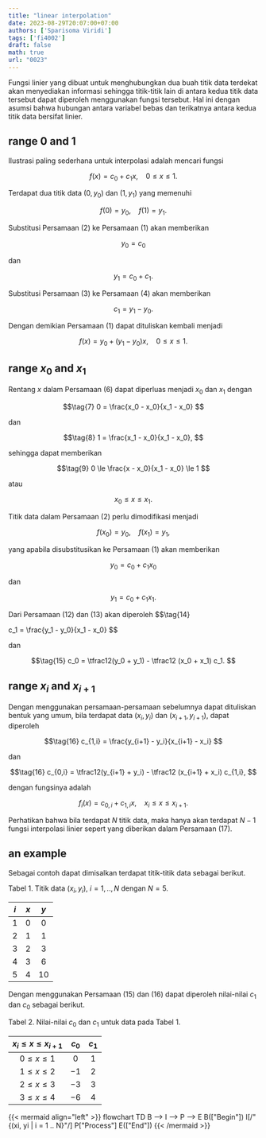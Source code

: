 ```yaml
---
title: "linear interpolation"
date: 2023-08-29T20:07:00+07:00
authors: ['Sparisoma Viridi']
tags: ['fi4002']
draft: false
math: true
url: "0023"
---
```

Fungsi linier yang dibuat untuk menghubungkan dua buah titik data terdekat akan menyediakan informasi sehingga titik-titik lain di antara kedua titik data tersebut dapat diperoleh menggunakan fungsi tersebut. Hal ini dengan asumsi bahwa hubungan antara variabel bebas dan terikatnya antara kedua titik data bersifat linier.


## range $0$ and $1$
Ilustrasi paling sederhana untuk interpolasi adalah mencari fungsi

$$\tag{1}
f(x) = c_0 + c_1 x, \ \ \ \ 0 \le x \le 1.
$$

Terdapat dua titik data $(0, y_0)$ dan $(1, y_1)$ yang memenuhi

$$\tag{2}
f(0) = y_0, \ \ \ \ f(1) = y_1.
$$

Substitusi Persamaan (2) ke Persamaan (1) akan memberikan

$$\tag{3}
y_0 = c_0
$$

dan

$$\tag{4}
y_1 = c_0 + c_1.
$$

Substitusi Persamaan (3) ke Persamaan (4) akan memberikan

$$\tag{5}
c_1 = y_1 - y_0.
$$

Dengan demikian Persamaan (1) dapat dituliskan kembali menjadi

$$\tag{6}
f(x) = y_0 + (y_1 - y_0) x, \ \ \ \ 0 \le x \le 1.
$$


## range $x_0$ and $x_1$
Rentang $x$ dalam Persamaan (6) dapat diperluas menjadi $x_0$ dan $x_1$ dengan

$$\tag{7}
0 = \frac{x_0 - x_0}{x_1 - x_0}
$$

dan

$$\tag{8}
1 = \frac{x_1 - x_0}{x_1 - x_0},
$$

sehingga dapat memberikan

$$\tag{9}
0 \le \frac{x - x_0}{x_1 - x_0} \le 1
$$

atau

$$\tag{10}
x_0 \le x \le x_1.
$$

Titik data dalam Persamaan (2) perlu dimodifikasi menjadi

$$\tag{11}
f(x_0) = y_0, \ \ \ \ f(x_1) = y_1,
$$

yang apabila disubstitusikan ke Persamaan (1) akan memberikan

$$\tag{12}
y_0 = c_0 + c_1 x_0
$$

dan

$$\tag{13}
y_1 = c_0 + c_1 x_1.
$$

Dari Persamaan (12) dan (13) akan diperoleh
$$\tag{14}

c_1 = \frac{y_1 - y_0}{x_1 - x_0}
$$

dan

$$\tag{15}
c_0 = \tfrac12(y_0 + y_1) - \tfrac12 (x_0 + x_1) c_1.
$$


## range $x_{i}$ and $x_{i+1}$
Dengan menggunakan persamaan-persamaan sebelumnya dapat dituliskan bentuk yang umum, bila terdapat data $(x_i, y_i)$ dan  $(x_{i+1}, y_{i+1})$, dapat diperoleh

$$\tag{16}
c_{1,i} = \frac{y_{i+1} - y_i}{x_{i+1} - x_i}
$$

dan

$$\tag{16}
c_{0,i} = \tfrac12(y_{i+1} + y_i) - \tfrac12 (x_{i+1} + x_i) c_{1,i},
$$

dengan fungsinya adalah

$$\tag{17}
f_i(x) = c_{0,i} + c_{1,i} x, \ \ \ \ x_i \le x \le x_{i+1}.
$$

Perhatikan bahwa bila terdapat $N$ titik data, maka hanya akan terdapat $N-1$ fungsi interpolasi linier sepert yang diberikan dalam Persamaan (17).


## an example
Sebagai contoh dapat dimisalkan terdapat titik-titik data sebagai berikut.

Tabel 1. Titik data $(x_i, y_i)$, $i = 1, .., N$ dengan $N = 5$.

$i$ | $x$ | $y$
:-: | :-: | :-:
1 | 0 | 0
2 | 1 | 1
3 | 2 | 3
4 | 3 | 6
5 | 4 | 10

Dengan menggunakan Persamaan (15) dan (16) dapat diperoleh nilai-nilai $c_1$ dan $c_0$ sebagai berikut.

Tabel 2. Nilai-nilai $c_0$ dan $c_1$ untuk data pada Tabel 1.

$x_i \le x \le x_{i+1}$ | $c_0$ | $c_1$
:-: | :-: | :-:
$0 \le x \le 1$ | $0$ | $1$
$1 \le x \le 2$ | $-1$ | $2$
$2 \le x \le 3$ | $-3$ | $3$
$3 \le x \le 4$ | $-6$ | $4$

{{< mermaid align="left" >}}
flowchart TD
  B --> I --> P --> E
  B(["Begin"])
  I[/"{(xi, yi | i = 1 .. N}"/]
  P["Process"]
  E(["End"])
{{< /mermaid >}}
